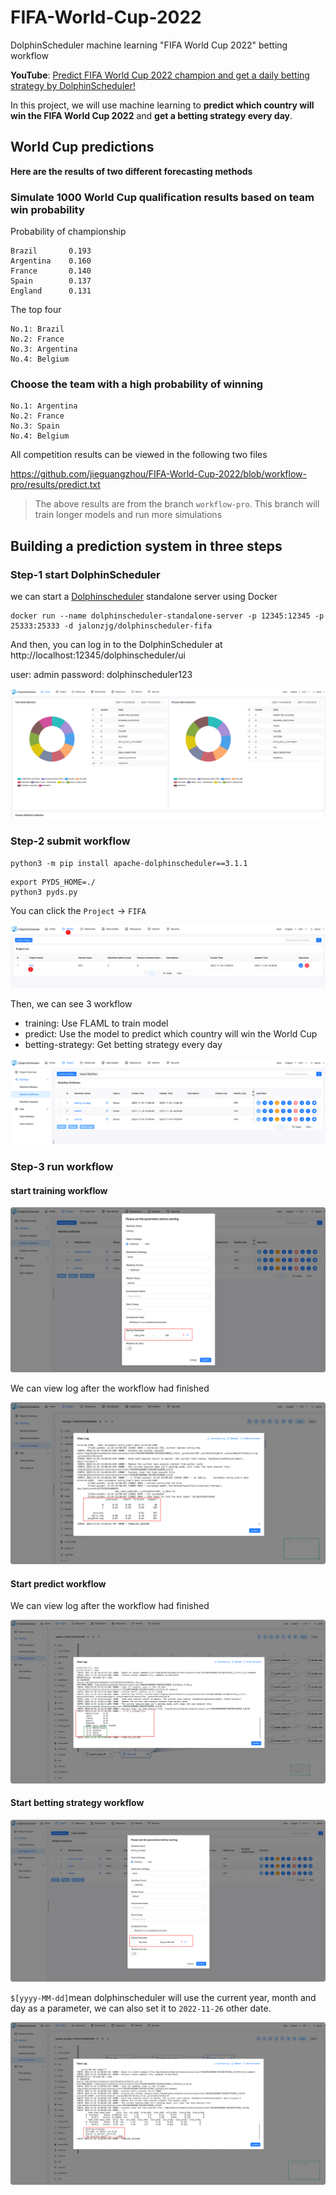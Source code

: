 

# FIFA-World-Cup-2022

DolphinScheduler machine learning "FIFA World Cup 2022" betting workflow

**YouTube**: [Predict FIFA World Cup 2022 champion and get a daily betting strategy by DolphinScheduler!](https://www.youtube.com/watch?v=pXBINJR2l5Y)

In this project, we will use machine learning to **predict which country will win the FIFA World Cup 2022** and **get a betting strategy every day**.


## World Cup predictions

**Here are the results of two different forecasting methods**

### Simulate 1000 World Cup qualification results based on team win probability

Probability of championship

```
Brazil       0.193
Argentina    0.160
France       0.140
Spain        0.137
England      0.131

```

The top four

```
No.1: Brazil
No.2: France
No.3: Argentina
No.4: Belgium

```

### Choose the team with a high probability of winning

```
No.1: Argentina
No.2: France
No.3: Spain
No.4: Belgium
```

All competition results can be viewed in the following two files

https://github.com/jieguangzhou/FIFA-World-Cup-2022/blob/workflow-pro/results/predict.txt

>  The above results are from the branch `workflow-pro`. This branch will train longer models and run more simulations





## Building a prediction system in three steps

### Step-1 start DolphinScheduler

we can start a [Dolphinscheduler](https://dolphinscheduler.apache.org) standalone server using Docker

```shell
docker run --name dolphinscheduler-standalone-server -p 12345:12345 -p 25333:25333 -d jalonzjg/dolphinscheduler-fifa
```

And then, you can log in to the DolphinScheduler at http://localhost:12345/dolphinscheduler/ui

user: admin
password: dolphinscheduler123

![image-20221124232236471](img/image-20221124232236471.png)

### Step-2 submit workflow

```shell
python3 -m pip install apache-dolphinscheduler==3.1.1
```

```shell
export PYDS_HOME=./
python3 pyds.py
```



You can click the `Project` -> `FIFA`

![image-20221124231716302](img/image-20221124231716302.png)



Then, we can see 3 workflow

- training: Use FLAML to train model
- predict: Use the model to predict which country will win the World Cup
- betting-strategy: Get betting strategy every day

![image-20221124231751744](img/image-20221124231751744.png)



### Step-3 run workflow

#### start training workflow

![image-20221124231816267](img/image-20221124231816267.png)



We can view log after the workflow had finished

![image-20221124231849652](img/image-20221124231849652.png)



#### Start predict workflow

We can view log after the workflow had finished

![image-20221124232014546](img/image-20221124232014546.png)



#### Start betting strategy workflow

![image-20221124232037988](img/image-20221124232037988.png)



`$[yyyy-MM-dd]`mean dolphinscheduler will use  the current year, month and day as a parameter, we can also set it to `2022-11-26` other date.



![image-20221124232109784](img/image-20221124232109784.png)
